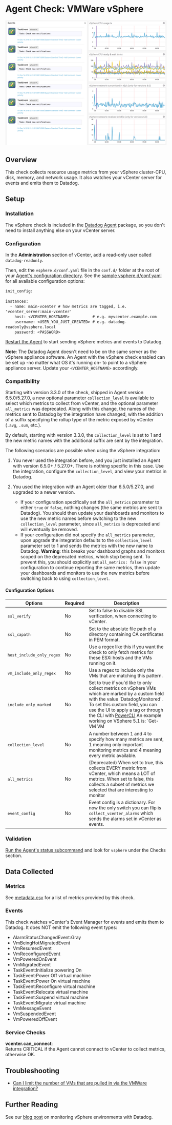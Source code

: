 # Agent Check: VMWare vSphere

![Vsphere Graph][1]

## Overview

This check collects resource usage metrics from your vSphere cluster-CPU, disk, memory, and network usage. It also watches your vCenter server for events and emits them to Datadog.

## Setup
### Installation

The vSphere check is included in the [Datadog Agent][2] package, so you don't need to install anything else on your vCenter server.

### Configuration

In the **Administration** section of vCenter, add a read-only user called `datadog-readonly`.

Then, edit the `vsphere.d/conf.yaml` file in the `conf.d/` folder at the root of your [Agent's configuration directory][3]. See the [sample vsphere.d/conf.yaml][4] for all available configuration options:

```
init_config:

instances:
  - name: main-vcenter # how metrics are tagged, i.e. 'vcenter_server:main-vcenter'
    host: <VCENTER_HOSTNAME>          # e.g. myvcenter.example.com
    username: <USER_YOU_JUST_CREATED> # e.g. datadog-readonly@vsphere.local
    password: <PASSWORD>
```

[Restart the Agent][5] to start sending vSphere metrics and events to Datadog.

**Note**: The Datadog Agent doesn't need to be on the same server as the vSphere appliance software. An Agent with the vSphere check enabled can be set up -no matter what OS it's running on- to point to a vSphere appliance server. Update your `<VCENTER_HOSTNAME>` accordingly.

### Compatibility

Starting with version 3.3.0 of the check, shipped in Agent version 6.5.0/5.27.0, a new optional parameter `collection_level` is available to select which metrics to collect from vCenter, and the optional parameter `all_metrics` was deprecated. Along with this change, the names of the metrics sent to Datadog by the integration have changed, with the addition of a suffix specifying the rollup type of the metric exposed by vCenter (`.avg`, `.sum`, etc.).

By default, starting with version 3.3.0, the `collection_level` is set to 1 and the new metric names with the additional suffix are sent by the integration.

The following scenarios are possible when using the vSphere integration:
1. You never used the integration before, and you just installed an Agent with version 6.5.0+ / 5.27.0+. There is nothing specific in this case. Use the integration, configure the `collection_level`, and view your metrics in Datadog.

2. You used the integration with an Agent older than 6.5.0/5.27.0, and upgraded to a newer version.
    - If your configuration specifically set the `all_metrics` parameter to either `true` or `false`, nothing changes (the same metrics are sent to Datadog). You should then update your dashboards and monitors to use the new metric names before switching to the new `collection_level` parameter, since `all_metrics` is deprecated and will eventually be removed.
    - If your configuration did not specify the `all_metrics` parameter, upon upgrade the integration defaults to the `collection_level` parameter set to 1 and sends the metrics with the new name to Datadog.
    **Warning**: this breaks your dashboard graphs and monitors scoped on the deprecated metrics, which stop being sent. To prevent this, you should explicitly set `all_metrics: false` in your configuration to continue reporting the same metrics, then update your dashboards and monitors to use the new metrics before switching back to using `collection_level`.

#### Configuration Options

| Options                   | Required | Description                                                                                                                                                                                                                                                                                                                                                      |
|---------------------------|----------|------------------------------------------------------------------------------------------------------------------------------------------------------------------------------------------------------------------------------------------------------------------------------------------------------------------------------------------------------------------|
| `ssl_verify`              | No       | Set to false to disable SSL verification, when connecting to vCenter.                                                                                                                                                                                                                                                                                            |
| `ssl_capath`              | No       | Set to the absolute file path of a directory containing CA certificates in PEM format.                                                                                                                                                                                                                                                                           |
| `host_include_only_regex` | No       | Use a regex like this if you want the check to only fetch metrics for these ESXi hosts and the VMs running on it.                                                                                                                                                                                                                                                |
| `vm_include_only_regex`   | No       | Use a regex to include only the VMs that are matching this pattern.                                                                                                                                                                                                                                                                                              |
| `include_only_marked`     | No       | Set to true if you'd like to only collect metrics on vSphere VMs which are marked by a custom field with the value 'DatadogMonitored'. To set this custom field, you can use the UI to apply a tag or through the CLI with [PowerCLI][6] An example working on VSphere 5.1 is: `Get-VM VM | Set-CustomField -Name "DatadogMonitored" -Value "DatadogMonitored"`. |
| `collection_level`        | No       | A number between 1 and 4 to specify how many metrics are sent, 1 meaning only important monitoring metrics and 4 meaning every metric available.                                                                                                                                                                                                                 |
| `all_metrics`             | No       | (Deprecated) When set to true, this collects EVERY metric from vCenter, which means a LOT of metrics. When set to false, this collects a subset of metrics we selected that are interesting to monitor                                                                                                                                                           |
| `event_config`            | No       | Event config is a dictionary. For now the only switch you can flip is `collect_vcenter_alarms` which sends the alarms set in vCenter as events.                                                                                                                                                                                                                  |

### Validation

[Run the Agent's status subcommand][7] and look for `vsphere` under the Checks section.

## Data Collected
### Metrics

See [metadata.csv][8] for a list of metrics provided by this check.

### Events

This check watches vCenter's Event Manager for events and emits them to Datadog. It does NOT emit the following event types:

* AlarmStatusChangedEvent:Gray
* VmBeingHotMigratedEvent
* VmResumedEvent
* VmReconfiguredEvent
* VmPoweredOnEvent
* VmMigratedEvent
* TaskEvent:Initialize powering On
* TaskEvent:Power Off virtual machine
* TaskEvent:Power On virtual machine
* TaskEvent:Reconfigure virtual machine
* TaskEvent:Relocate virtual machine
* TaskEvent:Suspend virtual machine
* TaskEvent:Migrate virtual machine
* VmMessageEvent
* VmSuspendedEvent
* VmPoweredOffEvent

### Service Checks

**vcenter.can_connect**:<br>
Returns CRITICAL if the Agent cannot connect to vCenter to collect metrics, otherwise OK.

## Troubleshooting

* [Can I limit the number of VMs that are pulled in via the VMWare integration?][9]

## Further Reading
See our [blog post][10] on monitoring vSphere environments with Datadog.


[1]: https://raw.githubusercontent.com/DataDog/integrations-core/master/vsphere/images/vsphere_graph.png
[2]: https://app.datadoghq.com/account/settings#agent
[3]: https://docs.datadoghq.com/agent/guide/agent-configuration-files/?tab=agentv6#agent-configuration-directory
[4]: https://github.com/DataDog/integrations-core/blob/master/vsphere/datadog_checks/vsphere/data/conf.yaml.example
[5]: https://docs.datadoghq.com/agent/guide/agent-commands/?tab=agentv6#start-stop-and-restart-the-agent
[6]: https://pubs.vmware.com/vsphere-51/index.jsp?topic=%2Fcom.vmware.powercli.cmdletref.doc%2FSet-CustomField.html
[7]: https://docs.datadoghq.com/agent/guide/agent-commands/?tab=agentv6#agent-status-and-information
[8]: https://github.com/DataDog/integrations-core/blob/master/vsphere/metadata.csv
[9]: https://docs.datadoghq.com/integrations/faq/can-i-limit-the-number-of-vms-that-are-pulled-in-via-the-vmware-integration
[10]: https://www.datadoghq.com/blog/unified-vsphere-app-monitoring-datadog/#auto-discovery-across-vm-and-app-layers
